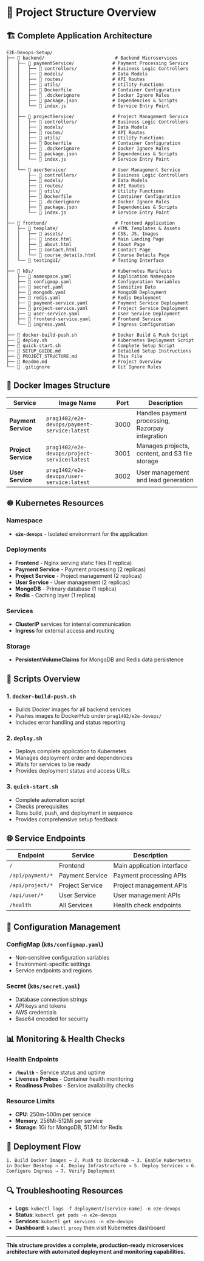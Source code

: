 # 📁 Project Structure Overview

## 🏗️ Complete Application Architecture

```
E2E-Devops-Setup/
├── 📁 backend/                          # Backend Microservices
│   ├── 📁 paymentService/              # Payment Processing Service
│   │   ├── 📁 controllers/             # Business Logic Controllers
│   │   ├── 📁 models/                  # Data Models
│   │   ├── 📁 routes/                  # API Routes
│   │   ├── 📁 utils/                   # Utility Functions
│   │   ├── 📄 Dockerfile               # Container Configuration
│   │   ├── 📄 .dockerignore            # Docker Ignore Rules
│   │   ├── 📄 package.json             # Dependencies & Scripts
│   │   └── 📄 index.js                 # Service Entry Point
│   │
│   ├── 📁 projectService/              # Project Management Service
│   │   ├── 📁 controllers/             # Business Logic Controllers
│   │   ├── 📁 models/                  # Data Models
│   │   ├── 📁 routes/                  # API Routes
│   │   ├── 📁 utils/                   # Utility Functions
│   │   ├── 📄 Dockerfile               # Container Configuration
│   │   ├── 📄 .dockerignore            # Docker Ignore Rules
│   │   ├── 📄 package.json             # Dependencies & Scripts
│   │   └── 📄 index.js                 # Service Entry Point
│   │
│   └── 📁 userService/                 # User Management Service
│       ├── 📁 controllers/             # Business Logic Controllers
│       ├── 📁 models/                  # Data Models
│       ├── 📁 routes/                  # API Routes
│       ├── 📁 utils/                   # Utility Functions
│       ├── 📄 Dockerfile               # Container Configuration
│       ├── 📄 .dockerignore            # Docker Ignore Rules
│       ├── 📄 package.json             # Dependencies & Scripts
│       └── 📄 index.js                 # Service Entry Point
│
├── 📁 frontend/                         # Frontend Application
│   ├── 📁 template/                    # HTML Templates & Assets
│   │   ├── 📁 assets/                  # CSS, JS, Images
│   │   ├── 📄 index.html               # Main Landing Page
│   │   ├── 📄 about.html               # About Page
│   │   ├── 📄 contact.html             # Contact Page
│   │   └── 📄 course_details.html      # Course Details Page
│   └── 📁 testingUI/                   # Testing Interface
│
├── 📁 k8s/                             # Kubernetes Manifests
│   ├── 📄 namespace.yaml               # Application Namespace
│   ├── 📄 configmap.yaml               # Configuration Variables
│   ├── 📄 secret.yaml                  # Sensitive Data
│   ├── 📄 mongodb.yaml                 # MongoDB Deployment
│   ├── 📄 redis.yaml                   # Redis Deployment
│   ├── 📄 payment-service.yaml         # Payment Service Deployment
│   ├── 📄 project-service.yaml         # Project Service Deployment
│   ├── 📄 user-service.yaml            # User Service Deployment
│   ├── 📄 frontend-service.yaml        # Frontend Service
│   └── 📄 ingress.yaml                 # Ingress Configuration
│
├── 📄 docker-build-push.sh             # Docker Build & Push Script
├── 📄 deploy.sh                        # Kubernetes Deployment Script
├── 📄 quick-start.sh                   # Complete Setup Script
├── 📄 SETUP_GUIDE.md                   # Detailed Setup Instructions
├── 📄 PROJECT_STRUCTURE.md             # This File
├── 📄 Readme.md                        # Project Overview
└── 📄 .gitignore                       # Git Ignore Rules
```

## 🐳 Docker Images Structure

| Service | Image Name | Port | Description |
|---------|------------|------|-------------|
| **Payment Service** | `prag1402/e2e-devops/payment-service:latest` | 3000 | Handles payment processing, Razorpay integration |
| **Project Service** | `prag1402/e2e-devops/project-service:latest` | 3001 | Manages projects, content, and S3 file storage |
| **User Service** | `prag1402/e2e-devops/user-service:latest` | 3002 | User management and lead generation |

## ☸️ Kubernetes Resources

### Namespace
- **`e2e-devops`** - Isolated environment for the application

### Deployments
- **Frontend** - Nginx serving static files (1 replica)
- **Payment Service** - Payment processing (2 replicas)
- **Project Service** - Project management (2 replicas)
- **User Service** - User management (2 replicas)
- **MongoDB** - Primary database (1 replica)
- **Redis** - Caching layer (1 replica)

### Services
- **ClusterIP** services for internal communication
- **Ingress** for external access and routing

### Storage
- **PersistentVolumeClaims** for MongoDB and Redis data persistence

## 🔧 Scripts Overview

### 1. `docker-build-push.sh`
- Builds Docker images for all backend services
- Pushes images to DockerHub under `prag1402/e2e-devops/`
- Includes error handling and status reporting

### 2. `deploy.sh`
- Deploys complete application to Kubernetes
- Manages deployment order and dependencies
- Waits for services to be ready
- Provides deployment status and access URLs

### 3. `quick-start.sh`
- Complete automation script
- Checks prerequisites
- Runs build, push, and deployment in sequence
- Provides comprehensive setup feedback

## 🌐 Service Endpoints

| Endpoint | Service | Description |
|----------|---------|-------------|
| `/` | Frontend | Main application interface |
| `/api/payment/*` | Payment Service | Payment processing APIs |
| `/api/project/*` | Project Service | Project management APIs |
| `/api/user/*` | User Service | User management APIs |
| `/health` | All Services | Health check endpoints |

## 🔐 Configuration Management

### ConfigMap (`k8s/configmap.yaml`)
- Non-sensitive configuration variables
- Environment-specific settings
- Service endpoints and regions

### Secret (`k8s/secret.yaml`)
- Database connection strings
- API keys and tokens
- AWS credentials
- Base64 encoded for security

## 📊 Monitoring & Health Checks

### Health Endpoints
- **`/health`** - Service status and uptime
- **Liveness Probes** - Container health monitoring
- **Readiness Probes** - Service availability checks

### Resource Limits
- **CPU**: 250m-500m per service
- **Memory**: 256Mi-512Mi per service
- **Storage**: 1Gi for MongoDB, 512Mi for Redis

## 🚀 Deployment Flow

```
1. Build Docker Images → 2. Push to DockerHub → 3. Enable Kubernetes in Docker Desktop → 4. Deploy Infrastructure → 5. Deploy Services → 6. Configure Ingress → 7. Verify Deployment
```

## 🔍 Troubleshooting Resources

- **Logs**: `kubectl logs -f deployment/[service-name] -n e2e-devops`
- **Status**: `kubectl get pods -n e2e-devops`
- **Services**: `kubectl get services -n e2e-devops`
- **Dashboard**: `kubectl proxy` then visit Kubernetes dashboard

---

**This structure provides a complete, production-ready microservices architecture with automated deployment and monitoring capabilities.**
